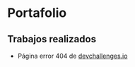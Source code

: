 # Portafolio

## Trabajos realizados
- Página error 404 de [devchallenges.io](https://devchallenges.io/challenges/wBunSb7FPrIepJZAg0sY)
